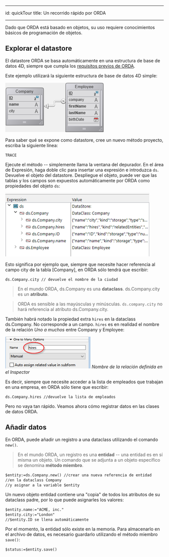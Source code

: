 - - -
id: quickTour title: Un recorrido rápido por ORDA
- - -

Dado que ORDA está basado en objetos, su uso requiere conocimientos básicos de programación de objetos.

## Explorar el datastore

El datastore ORDA se basa automáticamente en una estructura de base de datos 4D, siempre que cumpla los [requisitos previos de ORDA](overview.md#orda-prerequisites).

Este ejemplo utilizará la siguiente estructura de base de datos 4D simple:

![](../assets/en/ORDA/struc.png)

Para saber qué se expone como datastore, cree un nuevo método proyecto, escriba la siguiente línea:

```code4d
TRACE
```

Ejecute el método -- simplemente llama la ventana del depurador. En el área de Expresión, haga doble clic para insertar una expresión e introduzca `ds`. Devuelve el objeto del datastore. Despliegue el objeto, puede ver que las tablas y los campos son expuestos automáticamente por ORDA como propiedades del objeto `ds`:

![](../assets/en/ORDA/debug1.png)

Esto significa por ejemplo que, siempre que necesite hacer referencia al campo city de la tabla [Company], en ORDA sólo tendrá que escribir:

```code4d
ds.Company.city // devuelve el nombre de la ciudad
```

> En el mundo ORDA, ds.Company es una **dataclass**. ds.Company.city es un **atributo**.

> ORDA es sensible a las mayúsculas y minúsculas. `ds.company.city` no hará referencia al atributo ds.Company.city.

También habrá notado la propiedad extra `hires` en la dataclass ds.Company. No corresponde a un campo. `hires` es en realidad el nombre de la relación *Uno a muchos* entre Company y Employee:

![](../assets/en/ORDA/struc2s.png) *Nombre de la relación definida en el Inspector*

Es decir, siempre que necesite acceder a la lista de empleados que trabajan en una empresa, en ORDA sólo tiene que escribir:

```code4d
ds.Company.hires //devuelve la lista de empleados
```

Pero no vaya tan rápido. Veamos ahora cómo registrar datos en las clases de datos ORDA.


## Añadir datos

En ORDA, puede añadir un registro a una dataclass utilizando el comando `new()`.
> En el mundo ORDA, un registro es una **entidad** -- una entidad es en sí misma un objeto. Un comando que se adjunta a un objeto específico se denomina **método miembro**.

```code4d
$entity:=ds.Company.new() //crear una nueva referencia de entidad
//en la dataclass Company  
//y asignar a la variable $entity
```

Un nuevo objeto entidad contiene una "copia" de todos los atributos de su dataclass padre, por lo que puede asignarles los valores:

```code4d
$entity.name:="ACME, inc."  
$entity.city:="London"  
//$entity.ID se llena automáticamente
```

Por el momento, la entidad sólo existe en la memoria. Para almacenarlo en el archivo de datos, es necesario guardarlo utilizando el método miembro `save()`:

```code4d
$status:=$entity.save()
```








